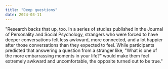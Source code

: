 ```yaml
---
title: "Deep questions"
date: 2024-03-11
---
```


"Research backs that up, too. In a series of studies published in the Journal of Personality and Social Psychology, strangers who were forced to have deeper conversations felt less awkward, more connected, and a lot happier after those conversations than they expected to feel. While participants predicted that answering a question from a stranger like, "What is one of the more embarrassing moments in your life?" would make them feel extremely awkward and uncomfortable, the opposite turned out to be true."
